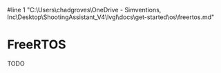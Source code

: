 #line 1 "C:\\Users\\chadgroves\\OneDrive - Simventions, Inc\\Desktop\\ShootingAssistant_V4\\lvgl\\docs\\get-started\\os\\freertos.md"
# FreeRTOS

TODO